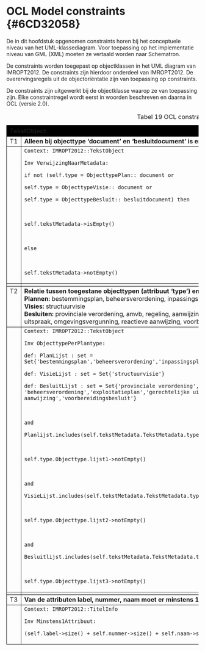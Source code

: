 # OCL Model constraints {#6CD32058}

De in dit hoofdstuk opgenomen constraints horen bij het conceptuele niveau van het UML-klassediagram. Voor toepassing op het implementatie niveau van GML (XML) moeten ze vertaald worden naar Schematron.

De constraints worden toegepast op objectklassen in het UML diagram van IMROPT2012. De constraints zijn hierdoor onderdeel van IMROPT2012. De overervingsregels uit de objectoriëntatie zijn van toepassing op constraints.

De constraints zijn uitgewerkt bij de objectklasse waarop ze van toepassing zijn. Elke constraintregel wordt eerst in woorden beschreven en daarna in OCL (versie 2.0).<br/>
<table style='width: 100%;'><caption>Tabel 19 OCL constraints voor tekstobjecten</caption>
<colgroup><col id='col1' style='width: 6.014868213561613%;'>
<col id='col2' style='width: 93.98513178643839%;'>
</colgroup>
<thead valign='top'><tr><th align='left' style='border-top: 0.5pt solid #000000; border-left: 0.5pt solid #000000; border-bottom: 0.5pt solid #000000; border-right: 0.5pt solid #000000; background-color: #000000;' colspan='2'><b>TekstObject</b><br/>
</th>
</tr>
</thead>
<tbody valign='top'><tr><td align='left' style='border-top: 0.5pt solid #000000; border-left: 0.5pt solid #000000; border-bottom: 0.5pt solid #000000; border-right: 0.5pt solid #000000; background-color: none;'>T1<br/>
</td>
<td align='left' style='border-top: 0.5pt solid #000000; border-left: 0.5pt solid #000000; border-bottom: 0.5pt solid #000000; border-right: 0.5pt solid #000000; background-color: none;'><b>Alleen bij objecttype ‘document’ en ‘besluitdocument’ is er een verwijzing (verplicht) naar TekstMetadata.</b><br/>
</td>
</tr>
<tr><td align='left' style='border-top: 0.5pt solid #000000; border-left: 0.5pt solid #000000; border-bottom: 0.5pt solid #000000; border-right: 0.5pt solid #000000; background-color: none;'></td>
<td align='left' style='border-top: 0.5pt solid #000000; border-left: 0.5pt solid #000000; border-bottom: 0.5pt solid #000000; border-right: 0.5pt solid #000000; background-color: none;'><code>Context: IMROPT2012::TekstObject<br/>
Inv VerwijzingNaarMetadata:<br/>
if not (self.type = ObjecttypePlan:: document or<br/>
self.type = ObjecttypeVisie:: document or<br/>
self.type = ObjecttypeBesluit:: besluitdocument) then<br/>
 <br/>
self.tekstMetadata-&gt;isEmpty()<br/>
 <br/>
else<br/>
 <br/>
self.tekstMetadata-&gt;notEmpty()<br/>
</code>

</td>
</tr>
<tr><td align='left' style='border-top: 0.5pt solid #000000; border-left: 0.5pt solid #000000; border-bottom: 0.5pt solid #000000; border-right: 0.5pt solid #000000; background-color: none;'></td>
<td align='left' style='border-top: 0.5pt solid #000000; border-left: 0.5pt solid #000000; border-bottom: 0.5pt solid #000000; border-right: 0.5pt solid #000000; background-color: none;'></td>
</tr>
<tr><td align='left' style='border-top: 0.5pt solid #000000; border-left: 0.5pt solid #000000; border-bottom: 0.5pt solid #000000; border-right: 0.5pt solid #000000; background-color: none;'>T2<br/>
</td>
<td align='left' style='border-top: 0.5pt solid #000000; border-left: 0.5pt solid #000000; border-bottom: 0.5pt solid #000000; border-right: 0.5pt solid #000000; background-color: none;'><b>Relatie tussen toegestane objecttypen (attribuut ‘type’) en plantype (‘typePlan’).</b><br/>
<b>Plannen:</b> bestemmingsplan, beheersverordening, inpassingsplan, rijksbestemmingsplan, wijzigingsplan en uitwerkingsplan<br/>
<b>Visies:</b> structuurvisie<br/>
<b>Besluiten:</b> provinciale verordening, amvb, regeling, aanwijzingsbesluit, beheersverordening, exploitatieplan, gerechtelijke uitspraak, omgevingsvergunning, reactieve aanwijzing, voorbereidingsbesluit<br/>
</td>
</tr>
<tr><td align='left' style='border-top: 0.5pt solid #000000; border-left: 0.5pt solid #000000; border-bottom: 0.5pt solid #000000; border-right: 0.5pt solid #000000; background-color: none;'></td>
<td align='left' style='border-top: 0.5pt solid #000000; border-left: 0.5pt solid #000000; border-bottom: 0.5pt solid #000000; border-right: 0.5pt solid #000000; background-color: none;'><code>Context: IMROPT2012::TekstObject<br/>
Inv ObjecttypePerPlantype:<br/>
def: PlanLijst : set = Set{'bestemmingsplan','beheersverordening','inpassingsplan','rijksbestemmingsplan','wijzigingsplan','uitwerkingsplan'}<br/>
def: VisieLijst : set = Set{'structuurvisie'}<br/>
def: BesluitLijst : set = Set{'provinciale verordening','amvb','regeling,aanwijzingsbesluit', 'beheersverordening','exploitatieplan','gerechtelijke uitspraak','omgevingsvergunning','reactieve aanwijzing','voorbereidingsbesluit'}<br/>
 <br/>
and<br/>
Planlijst.includes(self.tekstMetadata.TekstMetadata.typePlan) implies<br/>
 <br/>
self.type.Objecttype.lijst1-&gt;notEmpty()<br/>
 <br/>
and<br/>
VisieLijst.includes(self.tekstMetadata.TekstMetadata.typePlan) implies<br/>
 <br/>
self.type.Objecttype.lijst2-&gt;notEmpty()<br/>
 <br/>
and<br/>
Besluitlijst.includes(self.tekstMetadata.TekstMetadata.typePlan) implies<br/>
 <br/>
self.type.Objecttype.lijst3-&gt;notEmpty()<br/>
</code>

</td>
</tr>
<tr><td align='left' style='border-top: 0.5pt solid #000000; border-left: 0.5pt solid #000000; border-bottom: 0.5pt solid #000000; border-right: 0.5pt solid #000000; background-color: none;'></td>
<td align='left' style='border-top: 0.5pt solid #000000; border-left: 0.5pt solid #000000; border-bottom: 0.5pt solid #000000; border-right: 0.5pt solid #000000; background-color: none;'></td>
</tr>
<tr><td align='left' style='border-top: 0.5pt solid #000000; border-left: 0.5pt solid #000000; border-bottom: 0.5pt solid #000000; border-right: 0.5pt solid #000000; background-color: none;'>T3<br/>
</td>
<td align='left' style='border-top: 0.5pt solid #000000; border-left: 0.5pt solid #000000; border-bottom: 0.5pt solid #000000; border-right: 0.5pt solid #000000; background-color: none;'><b>Van de attributen label, nummer, naam moet er minstens 1 voorkomen.</b><br/>
</td>
</tr>
<tr><td align='left' style='border-top: 0.5pt solid #000000; border-left: 0.5pt solid #000000; border-bottom: 0.5pt solid #000000; border-right: 0.5pt solid #000000; background-color: none;'></td>
<td align='left' style='border-top: 0.5pt solid #000000; border-left: 0.5pt solid #000000; border-bottom: 0.5pt solid #000000; border-right: 0.5pt solid #000000; background-color: none;'><code>Context: IMROPT2012::TitelInfo<br/>
Inv Minstens1Attribuut:<br/>
(self.label-&gt;size() + self.nummer-&gt;size() + self.naam-&gt;size()) &gt;= 1<br/>
</code>

</td>
</tr>
</tbody>
</table>

